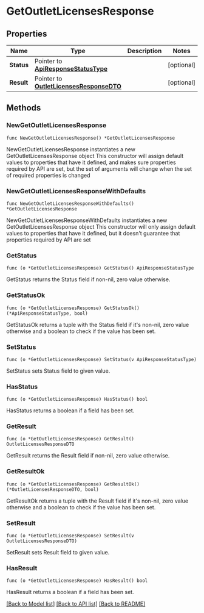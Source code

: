 # GetOutletLicensesResponse

## Properties

Name | Type | Description | Notes
------------ | ------------- | ------------- | -------------
**Status** | Pointer to [**ApiResponseStatusType**](ApiResponseStatusType.md) |  | [optional] 
**Result** | Pointer to [**OutletLicensesResponseDTO**](OutletLicensesResponseDTO.md) |  | [optional] 

## Methods

### NewGetOutletLicensesResponse

`func NewGetOutletLicensesResponse() *GetOutletLicensesResponse`

NewGetOutletLicensesResponse instantiates a new GetOutletLicensesResponse object
This constructor will assign default values to properties that have it defined,
and makes sure properties required by API are set, but the set of arguments
will change when the set of required properties is changed

### NewGetOutletLicensesResponseWithDefaults

`func NewGetOutletLicensesResponseWithDefaults() *GetOutletLicensesResponse`

NewGetOutletLicensesResponseWithDefaults instantiates a new GetOutletLicensesResponse object
This constructor will only assign default values to properties that have it defined,
but it doesn't guarantee that properties required by API are set

### GetStatus

`func (o *GetOutletLicensesResponse) GetStatus() ApiResponseStatusType`

GetStatus returns the Status field if non-nil, zero value otherwise.

### GetStatusOk

`func (o *GetOutletLicensesResponse) GetStatusOk() (*ApiResponseStatusType, bool)`

GetStatusOk returns a tuple with the Status field if it's non-nil, zero value otherwise
and a boolean to check if the value has been set.

### SetStatus

`func (o *GetOutletLicensesResponse) SetStatus(v ApiResponseStatusType)`

SetStatus sets Status field to given value.

### HasStatus

`func (o *GetOutletLicensesResponse) HasStatus() bool`

HasStatus returns a boolean if a field has been set.

### GetResult

`func (o *GetOutletLicensesResponse) GetResult() OutletLicensesResponseDTO`

GetResult returns the Result field if non-nil, zero value otherwise.

### GetResultOk

`func (o *GetOutletLicensesResponse) GetResultOk() (*OutletLicensesResponseDTO, bool)`

GetResultOk returns a tuple with the Result field if it's non-nil, zero value otherwise
and a boolean to check if the value has been set.

### SetResult

`func (o *GetOutletLicensesResponse) SetResult(v OutletLicensesResponseDTO)`

SetResult sets Result field to given value.

### HasResult

`func (o *GetOutletLicensesResponse) HasResult() bool`

HasResult returns a boolean if a field has been set.


[[Back to Model list]](../README.md#documentation-for-models) [[Back to API list]](../README.md#documentation-for-api-endpoints) [[Back to README]](../README.md)


